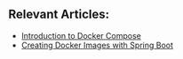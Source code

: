 ## Relevant Articles:

- [Introduction to Docker Compose](https://www.baeldung.com/docker-compose)
- [Creating Docker Images with Spring Boot](https://www.baeldung.com/spring-boot-docker-images)
